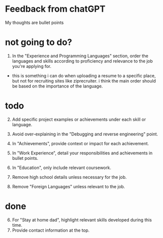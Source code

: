 # Feedback from chatGPT
My thoughts are bullet points

# not going to do?
1. In the "Experience and Programming Languages" section, order the languages and skills according to proficiency and relevance to the job you're applying for.
  - this is something i can do when uploading a resume to a specific place, but not for recruiting sites like ziprecruiter. i think the main order should be based on the importance of the language.

# todo
2. Add specific project examples or achievements under each skill or language.

3. Avoid over-explaining in the "Debugging and reverse engineering" point.

4. In "Achievements", provide context or impact for each achievement.

5. In "Work Experience", detail your responsibilities and achievements in bullet points.

7. In "Education", only include relevant coursework.

8. Remove high school details unless necessary for the job.

9. Remove "Foreign Languages" unless relevant to the job.

# done
6. For "Stay at home dad", highlight relevant skills developed during this time.
10. Provide contact information at the top.

